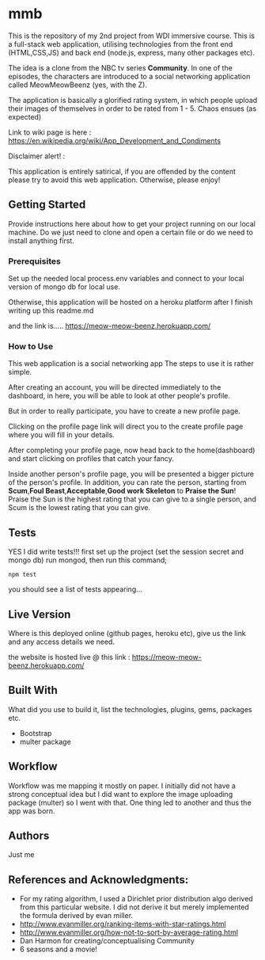 # mmb

This is the repository of my 2nd project from WDI immersive course. This is a full-stack web application, utilising technologies from the front end (HTML,CSS,JS) and back end (node.js, express, many other packages etc).

The idea is a clone from the NBC tv series **Community**. In one of the episodes, the characters are introduced to a social networking application called MeowMeowBeenz (yes, with the Z).

The application is basically a glorified rating system, in which people upload their images of themselves in order to be rated from 1 - 5. Chaos ensues (as expected)

Link to wiki page is here : https://en.wikipedia.org/wiki/App_Development_and_Condiments

Disclaimer alert! :

This application is entirely satirical, if you are offended by the content please try to avoid this web application. Otherwise, please enjoy!

## Getting Started

Provide instructions here about how to get your project running on our local machine. Do we just need to clone and open a certain file or do we need to install anything first.

### Prerequisites

Set up the needed local process.env variables and connect to your local version of mongo db for local use.

Otherwise, this application will be hosted on a heroku platform after I finish writing up this readme.md

and the link is..... https://meow-meow-beenz.herokuapp.com/

### How to Use

This web application is a social networking app
The steps to use it is rather simple.

After creating an account, you will be directed immediately to the dashboard, in here, you will be able to look at other people's profile.

But in order to really participate, you have to create a new profile page.

Clicking on the profile page link will direct you to the create profile page where you will fill in your details.

After completing your profile page, now head back to the home(dashboard) and start clicking on profiles that catch your fancy.

Inside another person's profile page, you will be presented a bigger picture of the person's profile.
In addition, you can rate the person, starting from **Scum**,**Foul Beast**,**Acceptable**,**Good work Skeleton** to **Praise the Sun**! Praise the Sun is the highest rating that you can give to a single person, and Scum is the lowest rating that you can give.

## Tests

YES I did write tests!!!
first set up the project (set the session secret and mongo db)
run mongod, then run this command;

```
npm test
```

you should see a list of tests appearing...

## Live Version

Where is this deployed online (github pages, heroku etc), give us the link and any access details we need.

the website is hosted live @ this link : https://meow-meow-beenz.herokuapp.com/

## Built With

What did you use to build it, list the technologies, plugins, gems, packages etc.

* Bootstrap
* multer package


## Workflow

Workflow was me mapping it mostly on paper. I initially did not have a strong conceptual idea but I did want to explore the image uploading package (multer) so I went with that. One thing led to another and thus the app was born.

## Authors

Just me

## References and Acknowledgments:

* For my rating algorithm, I used a Dirichlet prior distribution algo derived from this particular website. I did not derive it but merely implemented the formula derived by evan miller.
* http://www.evanmiller.org/ranking-items-with-star-ratings.html
* http://www.evanmiller.org/how-not-to-sort-by-average-rating.html
* Dan Harmon for creating/conceptualising Community
* 6 seasons and a movie!
